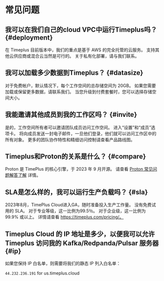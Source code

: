# 常见问题

## 我可以在我们自己的cloud VPC中运行Timeplus吗？ {#deployment}

在 Timeplus 目前版本中，我们的重点是基于 AWS 的完全托管的云服务。 支持其他云供应商或混合云当然是可行的。 关于私有化部署，请与我们联系。

## 我可以加载多少数据到Timeplus？ {#datasize}

对于免费帐户，默认情况下，每个工作空间的总存储空间为 20GB。 如果您需要加载或保留更多数据，请联系我们。 当您升级到付费套餐时，您可以选择存储空间大小。

## 我能邀请其他成员到我的工作区吗？ {#invite}

是的，工作空间所有者可以邀请团队成员访问工作空间。 进入“设置”和“成员”选项卡。 将向成员发送一封电子邮件，一旦他们登录，他们就可以访问工作区中的所有对象。 更多的团队协作特性和精细访问控制请查看产品路线图。

## Timeplus和Proton的关系是什么？ {#compare}

Proton 是 TimePlus 的核心引擎，于 2023 年 9 月开源。 请查看 [Proton 常见问题解答了解](proton-faq) 详情。

## SLA是怎么样的，我可以运行生产负载吗？ {#sla}

2023年8月，TimePlus Cloud进入GA，随时准备投入生产工作量。 没有免费试用的 SLA。 对于专业等级，这一比例为99.5％。 对于企业级，这一比例为 99.9% 或以上。 详情请查看 https://timeplus.com/pricing/。

## Timeplus Cloud 的 IP 地址是多少，以便我可以允许 Timeplus 访问我的 Kafka/Redpanda/Pulsar 服务器 {#ip}

如果您保持 IP 白名单，则需要将我们的静态 IP 列入白名单：

`44.232.236.191` for us.timeplus.cloud
